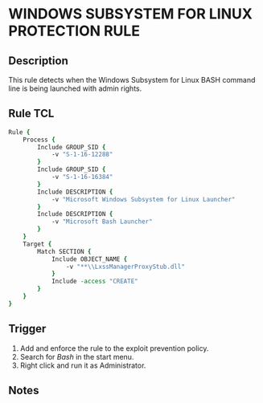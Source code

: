 # WINDOWS SUBSYSTEM FOR LINUX PROTECTION RULE

## Description
This rule detects when the Windows Subsystem for Linux BASH command line is being launched with admin rights.

## Rule TCL
```tcl
Rule {
    Process {
        Include GROUP_SID {
            -v "S-1-16-12288"
        }
        Include GROUP_SID {
            -v "S-1-16-16384"
        }
        Include DESCRIPTION {
            -v "Microsoft Windows Subsystem for Linux Launcher"
        }
        Include DESCRIPTION {
            -v "Microsoft Bash Launcher"
        }
    }
    Target {
        Match SECTION {
            Include OBJECT_NAME {
                -v "**\\LxssManagerProxyStub.dll"
            }
            Include -access "CREATE"
        }
    }
}
```

## Trigger
1. Add and enforce the rule to the exploit prevention policy.
2. Search for *Bash* in the start menu.
3. Right click and run it as Administrator.

## Notes